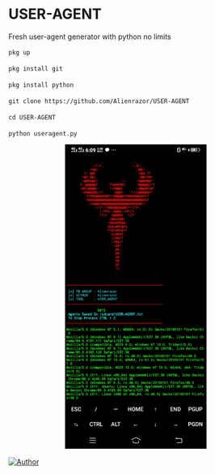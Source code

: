 # USER-AGENT
Fresh user-agent generator with python no limits


```
pkg up

pkg install git

pkg install python

git clone https://github.com/Alienrazor/USER-AGENT

cd USER-AGENT

python useragent.py
```






<p align="center">

<img src='https://github.com/Alienrazor/SS/blob/main/Screenshot_20230121_180957.jpg' style="height:600px;width:280px;" >

<p align="center">

<a href="https://github.com/Alienrazor"><img title="Author" src="https://img.shields.io/badge/Author-Alienrazor-red.svg?style=for-the-badge&logo=github"></a>
